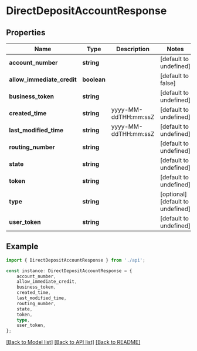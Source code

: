 # DirectDepositAccountResponse


## Properties

Name | Type | Description | Notes
------------ | ------------- | ------------- | -------------
**account_number** | **string** |  | [default to undefined]
**allow_immediate_credit** | **boolean** |  | [default to false]
**business_token** | **string** |  | [default to undefined]
**created_time** | **string** | yyyy-MM-ddTHH:mm:ssZ | [default to undefined]
**last_modified_time** | **string** | yyyy-MM-ddTHH:mm:ssZ | [default to undefined]
**routing_number** | **string** |  | [default to undefined]
**state** | **string** |  | [default to undefined]
**token** | **string** |  | [default to undefined]
**type** | **string** |  | [optional] [default to undefined]
**user_token** | **string** |  | [default to undefined]

## Example

```typescript
import { DirectDepositAccountResponse } from './api';

const instance: DirectDepositAccountResponse = {
    account_number,
    allow_immediate_credit,
    business_token,
    created_time,
    last_modified_time,
    routing_number,
    state,
    token,
    type,
    user_token,
};
```

[[Back to Model list]](../README.md#documentation-for-models) [[Back to API list]](../README.md#documentation-for-api-endpoints) [[Back to README]](../README.md)
